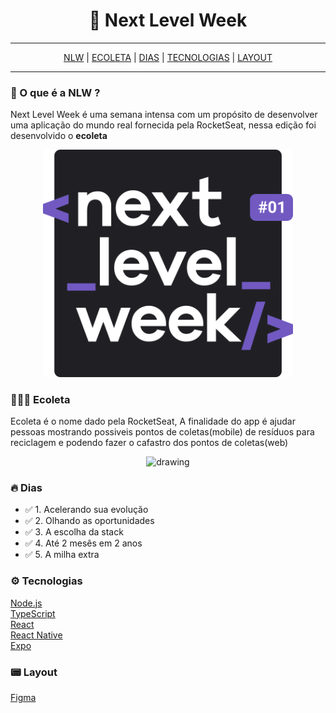 # <div align='center'> 🥇 Next Level Week </div>

<hr/>

<div align='center'>
   <a href='#nlw'>NLW<a/> |
   <a href='#ecoleta'>  ECOLETA<a/> |
   <a href='#dias'> DIAS<a/> | 
   <a href='#tecnologias'>  TECNOLOGIAS<a/> |
   <a href='#layout'> LAYOUT<a/> 
   <hr/>
</div>


### <p id='nlw'>  🚀 O que é a NLW ? <p/>
   Next Level Week é uma semana intensa com um propósito de desenvolver uma aplicação do mundo real fornecida pela RocketSeat, nessa edição foi desenvolvido o **ecoleta**
 
 <div align='center'>
    <img src="https://github.com/Matheus0liveira/nlw/blob/master/images/logo.svg" alt="logo" width="400"/>

 </div>

### <p id='ecoleta'> 👨🏾‍💻 Ecoleta <p/>
   Ecoleta é o nome dado pela RocketSeat, A finalidade do app é ajudar pessoas mostrando possiveis    pontos de coletas(mobile) de resíduos para reciclagem  e podendo fazer o cafastro dos pontos de    coletas(web)
<div align='center'>
   <img src="https://user-images.githubusercontent.com/58826355/83905245-ba5e3f00-a737-11ea-8523-53896aec8cd1.png" alt="drawing" width="400"/>
</div>

      
      
### <p id='dias'> 🔥 Dias <p/>


<ul>
   <li>✅ 1.  Acelerando sua evolução</li>
   <li>✅ 2.  Olhando as oportunidades</li>
   <li>✅ 3. A escolha da stack</li>
   <li>✅ 4. Até 2 mesês em 2 anos</li>
   <li>✅ 5. A milha extra</li>
</ul>



### <p id='tecnologias'> ⚙ Tecnologias <p/>

<a href='https://nodejs.org/en/download/'>Node.js<a/>
<br/>
<a href='https://www.typescriptlang.org/'>TypeScript<a/>
<br/>
<a href='https://pt-br.reactjs.org/'>React<a/>
<br/>
<a href='https://reactnative.dev/'>React Native<a/>
<br/>
<a href='https://expo.io/'>Expo<a/>


###  <p id='layout'> 📟 Layout <p/>
<a href='https://www.figma.com/file/9TlOcj6l7D05fZhU12xWT3/Ecoleta-(Booster)?node-id=0%3A1'> Figma</a>
